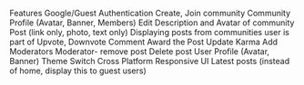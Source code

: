 Features
Google/Guest Authentication
Create, Join community
Community Profile (Avatar, Banner, Members)
Edit Description and Avatar of community
Post (link only, photo, text only)
Displaying posts from communities user is part of
Upvote, Downvote
Comment
Award the Post
Update Karma
Add Moderators
Moderator- remove post
Delete post
User Profile (Avatar, Banner)
Theme Switch
Cross Platform
Responsive UI
Latest posts (instead of home, display this to guest users)
